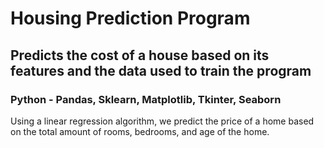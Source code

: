 # Housing Prediction Program
## Predicts the cost of a house based on its features and the data used to train the program
### Python - Pandas, Sklearn, Matplotlib, Tkinter, Seaborn
Using a linear regression algorithm, we predict the price of a home based on the total amount of rooms, bedrooms, and age of the home. 
